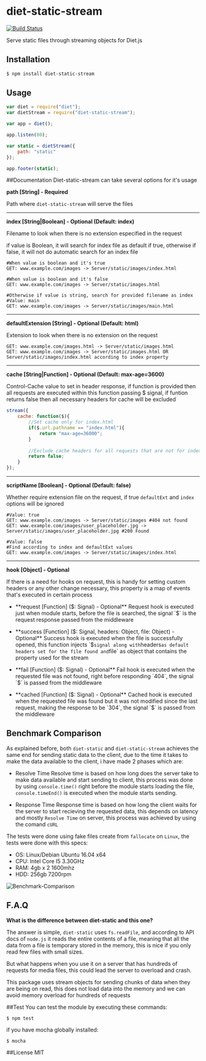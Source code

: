 # diet-static-stream
[![Build Status](https://travis-ci.org/Nosthertus/diet-static-stream.svg?branch=master)](https://travis-ci.org/Nosthertus/diet-static-stream)

Serve static files through streaming objects for Diet.js
## Installation
```bash
$ npm install diet-static-stream
```
## Usage
```Javascript
var diet = require("diet");
var dietStream = require("diet-static-stream");

var app = diet();

app.listen(80);

var static = dietStream({
	path: "static"
});

app.footer(static);
```

##Documentation
Diet-static-stream can take several options for it's usage

**path [String] - Required**

Path where `diet-static-stream` will serve the files

* * *

**index [String|Boolean] - Optional (Default: index)**

Filename to look when there is no extension especified in the request

if value is Boolean, it will search for index file as default if true, otherwise if false, it will not do automatic search for an index file

```HTTP
#When value is boolean and it's true
GET: www.example.com/images -> Server/static/images/index.html

#When value is boolean and it's false
GET: www.example.com/images -> Server/static/images.html

#Otherwise if value is string, search for provided filename as index
#Value: main
GET: www.example.com/images -> Server/static/images/main.html
```
* * *

**defaultExtension [String] - Optional (Default: html)**

Extension to look when there is no extension on the request
```HTTP
GET: www.example.com/images.html -> Server/static/images.html
GET: www.example.com/images -> Server/static/images.html OR Server/static/images/index.html according to index property
```

* * *

**cache [String|Function] - Optional (Default: max-age=3600)**

Control-Cache value to set in header response, if function is provided then all requests are executed within this function passing $ signal, if funtion returns false then all necessary headers for cache will be excluded

```JavaScript
stream({
	cache: function($){
    	//Set cache only for index.html
    	if($.url.pathname == "index.html"){
        	return "max-age=36000";
        }
        
        //Exclude cache headers for all requests that are not for index.html
        return false;
    }
});
```

* * *

**scriptName [Boolean] - Optional (Default: false)**

Whether require extension file on the request, if true `defaultExt` and `index` options will be ignored

```HTTP
#Value: true
GET: www.example.com/images -> Server/static/images #404 not found
GET: www.example.com/images/user_placeholder.jpg -> Server/static/images/user_placeholder.jpg #200 Found

#Value: false
#Find according to index and defaultExt values
GET: www.example.com/images -> Server/static/images/index.html
```

* * *

**hook [Object] - Optional**

If there is a need for hooks on request, this is handy for setting custom headers or any other change necessary, this property is a map of events that's executed in certain process

* **request [Function] ($: Signal) - Optional**
Request hook is executed just when module starts, before the file is searched, the signal `$` is the request response passed from the middleware

* **success [Function] ($: Signal, headers: Object, file: Object) - Optional**
Success hook is executed when the file is successfully opened, this function injects `$` signal along with `headers` as default headers set for the file found and `file` as object that contains the property used for the stream

* **fail [Function] ($: Signal) - Optional**
Fail hook is executed when the requested file was not found, right before responding `404`, the signal `$` is passed from the middleware

* **cached [Function] ($: Signal) - Optional**
Cached hook is executed when the requested file was found but it was not modified since the last request, making the response to be `304`, the signal `$` is passed from the middleware

## Benchmark Comparison
As explained before, both `diet-static` and `diet-static-stream` achieves the same end for sending static data to the client, due to the time it takes to make the data available to the client, i have made 2 phases which are:

* Resolve Time 
Resolve time is based on how long does the server take to make data available and start sending to client, this process was done by using `console.time()` right before the module starts loading the file, `console.timeEnd()` is executed when the module starts sending.

* Response Time
Response time is based on how long the client waits for the server to start recieving the requested data, this depends on latency and mostly `Resolve Time` on server, this process was achieved by using the comand `cURL`

The tests were done using fake files create from `fallocate` on `Linux`, the tests were done with this specs:

* OS: Linux/Debian Ubuntu 16.04 x64
* CPU: Intel Core I5 3.30GHz
* RAM: 4gb x 2 1600mhz
* HDD: 256gb 7200rpm

![Benchmark-Comparison](http://i.imgur.com/BHbZHGq.png)

## F.A.Q
**What is the difference between diet-static and this one?**

The answer is simple, `diet-static` uses `fs.readFile`, and according to API docs of `node.js` it reads the entire contents of a file, meaning that all the data from a file is temporary stored in the memory, this is nice if you only read few files with small sizes.

But what happens when you use it on a server that has hundreds of requests for media files, this could lead the server to overload and crash. 

This package uses stream objects for sending chunks of data when they are being on read, this does not load data into the memory and we can avoid memory overload for hundreds of requests

##Test
You can test the module by executing these commands:
```SH
$ npm test
```

if you have mocha globally installed:
```SH
$ mocha
```

##License
MIT